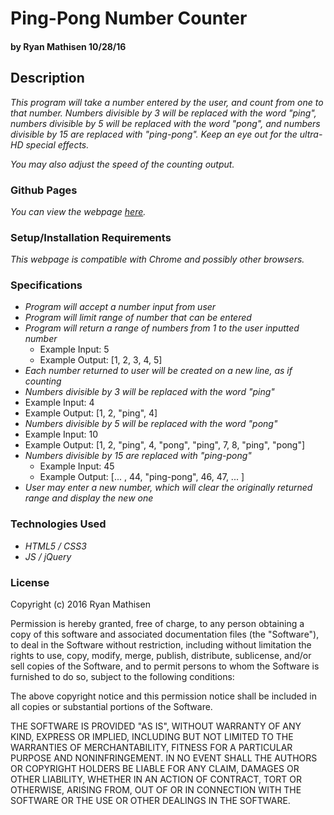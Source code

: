 # Ping-Pong Number Counter

#### by Ryan Mathisen 10/28/16

## Description

_This program will take a number entered by the user, and count from one to that number. Numbers divisible by 3 will be replaced with the word "ping", numbers divisible by 5 will be replaced with the word "pong", and numbers divisible by 15 are replaced with "ping-pong". Keep an eye out for the ultra-HD special effects._

_You may also adjust the speed of the counting output._

### Github Pages

_You can view the webpage [here](https://rtmath.github.io/week3project)._

### Setup/Installation Requirements

_This webpage is compatible with Chrome and possibly other browsers._

### Specifications
* _Program will accept a number input from user_
* _Program will limit range of number that can be entered_
* _Program will return a range of numbers from 1 to the user inputted number_
  * Example Input: 5
  * Example Output: [1, 2, 3, 4, 5]
* _Each number returned to user will be created on a new line, as if counting_
* _Numbers divisible by 3 will be replaced with the word "ping"_
 * Example Input: 4
 * Example Output: [1, 2, "ping", 4]
* _Numbers divisible by 5 will be replaced with the word "pong"_
 * Example Input: 10
 * Example Output: [1, 2, "ping", 4, "pong", "ping", 7, 8, "ping", "pong"]
* _Numbers divisible by 15 are replaced with "ping-pong"_
  * Example Input: 45
  * Example Output: [... , 44, "ping-pong", 46, 47, ... ]
* _User may enter a new number, which will clear the originally returned range and display the new one_

### Technologies Used

* _HTML5 / CSS3_
* _JS / jQuery_

### License

Copyright (c) 2016 Ryan Mathisen

Permission is hereby granted, free of charge, to any person obtaining a copy of this software and associated documentation files (the "Software"), to deal in the Software without restriction, including without limitation the rights to use, copy, modify, merge, publish, distribute, sublicense, and/or sell copies of the Software, and to permit persons to whom the Software is furnished to do so, subject to the following conditions:

The above copyright notice and this permission notice shall be included in all copies or substantial portions of the Software.

THE SOFTWARE IS PROVIDED "AS IS", WITHOUT WARRANTY OF ANY KIND, EXPRESS OR IMPLIED, INCLUDING BUT NOT LIMITED TO THE WARRANTIES OF MERCHANTABILITY, FITNESS FOR A PARTICULAR PURPOSE AND NONINFRINGEMENT. IN NO EVENT SHALL THE AUTHORS OR COPYRIGHT HOLDERS BE LIABLE FOR ANY CLAIM, DAMAGES OR OTHER LIABILITY, WHETHER IN AN ACTION OF CONTRACT, TORT OR OTHERWISE, ARISING FROM, OUT OF OR IN CONNECTION WITH THE SOFTWARE OR THE USE OR OTHER DEALINGS IN THE SOFTWARE.
